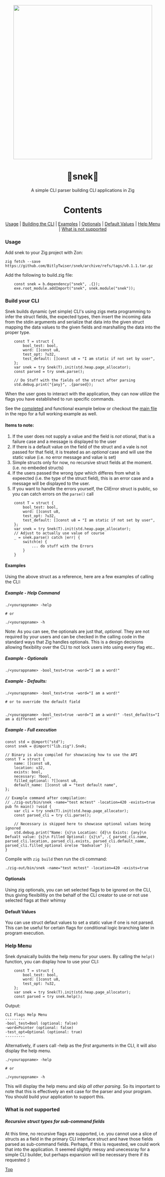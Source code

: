 <div align="center"> 

<img src="/assets/logo.png" width="450" height="500">


# 🐍snek🐍
A simple CLI parser building CLI applications in Zig

# Contents
[Usage](#usage) |
[Building the CLI](#build-your-cli) |
[Examples](#examples) |
[Optionals](#optionals) |
[Default Values](#default-values) |
[Help Menu](#help-menu) |
[What is not supported](#what-is-not-supported)

</div>


### Usage
Add snek to your Zig project with Zon:
```
zig fetch --save https://github.com/BitlyTwiser/snek/archive/refs/tags/v0.1.1.tar.gz
```

Add the following to build.zig file:
```
    const snek = b.dependency("snek", .{});
    exe.root_module.addImport("snek", snek.module("snek"));
```

### Build your CLI
Snek builds dynamic (yet simple) CLI's using zigs meta programming to infer the struct fields, the expected types, then insert the incoming data from the stdin arguments and serialize that data into the given struct mapping the data values to the given fields and marshalling the data into the proper type.

```
    const T = struct {
        bool_test: bool,
        word: []const u8,
        test_opt: ?u32,
        test_default: []const u8 = "I am static if not set by user",
    };
    var snek = try Snek(T).init(std.heap.page_allocator);
    const parsed = try snek.parse();

    // Do Stuff with the fields of the struct after parsing
    std.debug.print("{any}", .{parsed});
```

When the user goes to interact with the application, they can now utilize the flags you have established to run specific commands.

See the [completed](#example---full-execution) and functional example below or checkout the [main file](./src/main.zig) in the repo for a full working example as well.

#### Items to note:
1. If the user does not supply a value and the field is *not* otional, that is a failure case and a message is displayed to the user
2. If there is a default value on the field of the struct and a vale is not passed for that field, it is treated as an *optional* case and will use the static value (i.e. no error message and value is set)
3. Simple structs only for now, no recursive struct fields at the moment. (i.e. no embeded structs)
4. If the users passed the wrong *type* which differes from what is expeected (i.e. the type of the struct field), this is an error case and a message will be displayed to the user.
5. If you want to handle the errors yourself, the CliError struct is public, so you can catch errors on the `parse()` call
```
    const T = struct {
        bool_test: bool,
        word: []const u8,
        test_opt: ?u32,
        test_default: []const u8 = "I am static if not set by user",
    };
    var snek = try Snek(T).init(std.heap.page_allocator);
    // Adjust to actually use value of course
    _ = snek.parse() catch |err| {
        switch(e) {
            ... do stuff with the Errors
        }
    }

```


#### Examples

Using the above struct as a  reference, here are a few examples of calling the CLI:
##### Example - Help Command
```
./<yourappname> -help

# or

./<yourappname> -h
```

Note: As you can see, the optionals are just that, *optional*. They are not required by your users and can be checked in the calling code in the standard ways that Zig handles optionals.
This is a design decisions allowing flexibility over the CLI to not lock users into using every flag etc..
##### Example - Optionals
````
./<yourappname> -bool_test=true -word="I am a word!"
````

##### Example - Defaults:
```
./<yourappname> -bool_test=true -word="I am a word!"

# or to override the default field


./<yourappname> -bool_test=true -word="I am a word!" -test_defaults="I am a different word!"
```


##### Example - Full execution
```
const std = @import("std");
const snek = @import("lib.zig").Snek;

// Binary is also compiled for showcasing how to use the API
const T = struct {
    name: []const u8,
    location: u32,
    exists: bool,
    necessary: ?bool,
    filled_optional: ?[]const u8,
    default_name: []const u8 = "test default name",
};

// Example command after compilation:
// ./zig-out/bin/snek -name="test mctest" -location=420 -exists=true
pub fn main() !void {
    var cli = try snek(T).init(std.heap.page_allocator);
    const parsed_cli = try cli.parse();

    // Necessary is skipped here to showcase optional values being ignored
    std.debug.print("Name: {s}\n Location: {d}\n Exists: {any}\n Defualt value: {s}\n Filled Optional: {s}\n", .{ parsed_cli.name, parsed_cli.location, parsed_cli.exists, parsed_cli.default_name, parsed_cli.filled_optional orelse "badvalue" });
}
```
Compile with `zig build` then run the cli command:
```
./zig-out/bin/snek -name="test mctest" -location=420 -exists=true
```

#### Optionals
Using zig optionals, you can set selected flags to be ignored on the CLI, thus giving flexibilitiy on the behalf of the CLI creator to use or not use selected flags at their whimsy

#### Default Values
You can use struct defaut values to set a static value if one is not parsed. This can be useful for certain flags for conditional logic branching later in program execution.

### Help Menu
Snek dynaically builds the help menu for your users. By calling the `help()` function, you can display how to use your CLI:
```
    const T = struct {
        bool_test: bool,
        word: []const u8,
        test_opt: ?u32,
    };
    var snek = try Snek(T).init(std.heap.page_allocator);
    const parsed = try snek.help();

```
Output:
```
CLI Flags Help Menu
---------
-bool_test=Bool (optional: false)
-word=Pointer (optional: false)
-test_opt=Optional (optional: true)
---------
```


Alternatively, if users call -help as the *first* arguments in the CLI, it will also display the help menu.
```
./<yourappname> -help

# or

./<yourappname> -h
```

This will display the help menu and skip *all other parsing*. So its important to note that this is effectively an exit case for the parser and your program. 
You should build your application to support this.


### What is *not* supported

##### Recursive struct types for sub-command fields
At this time, no recursive flags are supported, i.e. you cannot use a slice of structs as a field in the primary CLI interface struct and have those fields parsed as sub-command fields.
Perhaps, if this is requested, we could work that into the application. It seemed slightly messy and unecessray for a simple CLI builder, but perhaps expansion will be necessary there if its requested :)

[Top](#usage)
